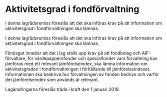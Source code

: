 # Aktivitetsgrad i fondförvaltning

I denna lagrådsremiss föreslås att det ska införas krav på att information
om aktivitetsgrad i fondförvaltningen ska lämnas.

I denna lagrådsremiss föreslås att det ska införas krav på att information
om aktivitetsgrad i fondförvaltningen ska lämnas.

Förslaget innebär att det i lag ställs upp krav på att fondbolag och AIF-förvaltare, för värdepappersfonder och specialfonder vars förvaltning kan jämföras med ett relevant jämförelseindex, ska lämna information om aktivitetsgraden i fondförvaltningen i förhållande till jämförelseindexet. Informationen ska beskriva hur förvaltningen av fonden bedrivs och varför det jämförelseindex som används är relevant.

Lagändringarna föreslås träda i kraft den 1 januari 2019.
